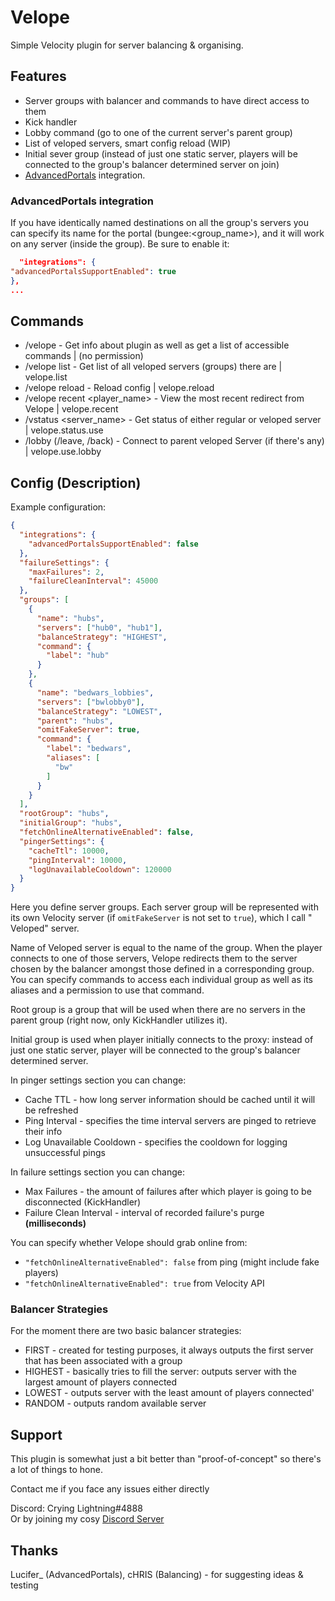 # Velope

Simple Velocity plugin for server balancing & organising.

## Features

- Server groups with balancer and commands to have direct access to them
- Kick handler
- Lobby command (go to one of the current server's parent group)
- List of veloped servers, smart config reload (WIP)
- Initial sever group (instead of just one static server, players will be connected to the group's balancer determined
  server on join)
- [AdvancedPortals](https://www.spigotmc.org/resources/advanced-portals.14356/) integration.

### AdvancedPortals integration

If you have identically named destinations on all the group's servers you can specify its name for the
portal (bungee:<group_name>), and it will work on any server (inside the group). Be sure to enable it:

```json
  "integrations": {
"advancedPortalsSupportEnabled": true
},
...
```

## Commands

- /velope - Get info about plugin as well as get a list of accessible commands | (no permission)
- /velope list - Get list of all veloped servers (groups) there are | velope.list
- /velope reload - Reload config | velope.reload
- /velope recent <player_name> - View the most recent redirect from Velope | velope.recent
- /vstatus <server_name> - Get status of either regular or veloped server | velope.status.use
- /lobby (/leave, /back) - Connect to parent veloped Server (if there's any) | velope.use.lobby

## Config (Description)

Example configuration:

```json
{
  "integrations": {
    "advancedPortalsSupportEnabled": false
  },
  "failureSettings": {
    "maxFailures": 2,
    "failureCleanInterval": 45000
  },
  "groups": [
    {
      "name": "hubs",
      "servers": ["hub0", "hub1"],
      "balanceStrategy": "HIGHEST",
      "command": {
        "label": "hub"
      }
    },
    {
      "name": "bedwars_lobbies",
      "servers": ["bwlobby0"],
      "balanceStrategy": "LOWEST",
      "parent": "hubs",
      "omitFakeServer": true,
      "command": {
        "label": "bedwars",
        "aliases": [
          "bw"
        ]
      }
    }
  ],
  "rootGroup": "hubs",
  "initialGroup": "hubs",
  "fetchOnlineAlternativeEnabled": false,
  "pingerSettings": {
    "cacheTtl": 10000,
    "pingInterval": 10000,
    "logUnavailableCooldown": 120000
  }
}
```

Here you define server groups. Each server group will be represented with its own Velocity server (if `omitFakeServer`
is not set to `true`), which I call "
Veloped" server.

Name of Veloped server is equal to the name of the group. When the player connects to one of those servers,
Velope redirects them to the server chosen by the balancer amongst those defined in a corresponding group.
You can specify commands to access each individual group as well as its aliases and a permission to use that command.

Root group is a group that will be used when there are no servers in the parent group (right now, only KickHandler
utilizes it).

Initial group is used when player initially connects to the proxy: instead of just one static server, player will be
connected to the group's balancer determined server.

In pinger settings section you can change:

- Cache TTL - how long server information should be cached until it will be refreshed
- Ping Interval - specifies the time interval servers are pinged to retrieve their info
- Log Unavailable Cooldown - specifies the cooldown for logging unsuccessful pings

In failure settings section you can change:

- Max Failures - the amount of failures after which player is going to be disconnected (KickHandler)
- Failure Clean Interval - interval of recorded failure's purge **(milliseconds)**

You can specify whether Velope should grab online from:

- `"fetchOnlineAlternativeEnabled": false` from ping (might include fake players)
- `"fetchOnlineAlternativeEnabled": true` from Velocity API

### Balancer Strategies

For the moment there are two basic balancer strategies:

- FIRST - created for testing purposes, it always outputs the first server that has been associated with a group
- HIGHEST - basically tries to fill the server: outputs server with the largest amount of players connected
- LOWEST - outputs server with the least amount of players connected'
- RANDOM - outputs random available server

## Support

This plugin is somewhat just a bit better than "proof-of-concept" so there's a lot of things to hone.

Contact me if you face any issues either directly

Discord: Crying Lightning#4888   
Or by joining my cosy [Discord Server](https://theseems.ru/coffeehub/discord)

## Thanks

Lucifer_ (AdvancedPortals), cHRIS (Balancing) - for suggesting ideas & testing
